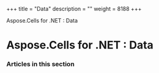 +++
title = "Data" 
description = "" 
weight = 8188 
+++

Aspose.Cells for .NET : Data  

# Aspose.Cells for .NET : Data


### Articles in this section

           

